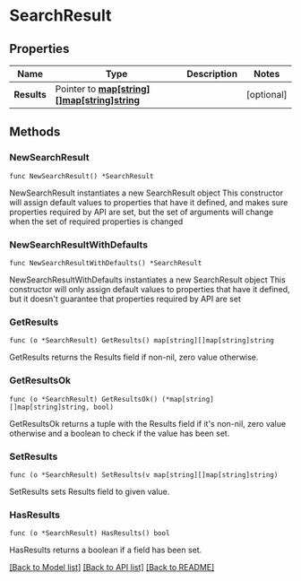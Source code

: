 # SearchResult

## Properties

Name | Type | Description | Notes
------------ | ------------- | ------------- | -------------
**Results** | Pointer to [**map[string][]map[string]string**](array.md) |  | [optional] 

## Methods

### NewSearchResult

`func NewSearchResult() *SearchResult`

NewSearchResult instantiates a new SearchResult object
This constructor will assign default values to properties that have it defined,
and makes sure properties required by API are set, but the set of arguments
will change when the set of required properties is changed

### NewSearchResultWithDefaults

`func NewSearchResultWithDefaults() *SearchResult`

NewSearchResultWithDefaults instantiates a new SearchResult object
This constructor will only assign default values to properties that have it defined,
but it doesn't guarantee that properties required by API are set

### GetResults

`func (o *SearchResult) GetResults() map[string][]map[string]string`

GetResults returns the Results field if non-nil, zero value otherwise.

### GetResultsOk

`func (o *SearchResult) GetResultsOk() (*map[string][]map[string]string, bool)`

GetResultsOk returns a tuple with the Results field if it's non-nil, zero value otherwise
and a boolean to check if the value has been set.

### SetResults

`func (o *SearchResult) SetResults(v map[string][]map[string]string)`

SetResults sets Results field to given value.

### HasResults

`func (o *SearchResult) HasResults() bool`

HasResults returns a boolean if a field has been set.


[[Back to Model list]](../README.md#documentation-for-models) [[Back to API list]](../README.md#documentation-for-api-endpoints) [[Back to README]](../README.md)


